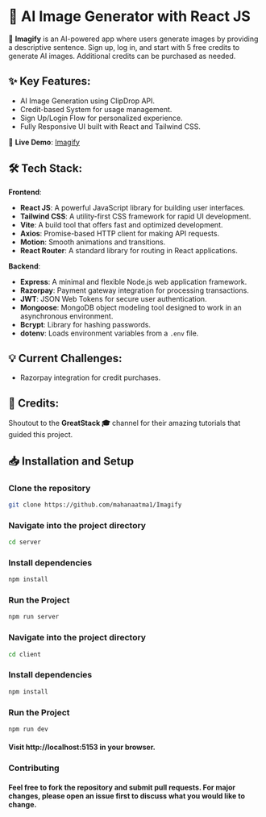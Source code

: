 # 🎯 AI Image Generator with React JS

🚀 **Imagify** is an AI-powered app where users generate images by providing a descriptive sentence. Sign up, log in, and start with 5 free credits to generate AI images. Additional credits can be purchased as needed.

## ✨ Key Features:
- AI Image Generation using ClipDrop API.
- Credit-based System for usage management.
- Sign Up/Login Flow for personalized experience.
- Fully Responsive UI built with React and Tailwind CSS.

🔗 **Live Demo**: [Imagify](https://imagify-1-chmv.onrender.com/)

## 🛠️ Tech Stack:
**Frontend**:
- **React JS**: A powerful JavaScript library for building user interfaces.
- **Tailwind CSS**: A utility-first CSS framework for rapid UI development.
- **Vite**: A build tool that offers fast and optimized development.
- **Axios**: Promise-based HTTP client for making API requests.
- **Motion**: Smooth animations and transitions.
- **React Router**: A standard library for routing in React applications.

**Backend**:
- **Express**: A minimal and flexible Node.js web application framework.
- **Razorpay**: Payment gateway integration for processing transactions.
- **JWT**: JSON Web Tokens for secure user authentication.
- **Mongoose**: MongoDB object modeling tool designed to work in an asynchronous environment.
- **Bcrypt**: Library for hashing passwords.
- **dotenv**: Loads environment variables from a `.env` file.


## 💡 Current Challenges:
- Razorpay integration for credit purchases.

## 👏 Credits:
Shoutout to the **GreatStack 🎓** channel for their amazing tutorials that guided this project.

## 📥 Installation and Setup
### Clone the repository
```bash
git clone https://github.com/mahanaatma1/Imagify
```
### Navigate into the project directory
 ```bash
 cd server
 ```

### Install dependencies
   ```bash
  npm install
   ```
### Run the Project
   ```bash
  npm run server
   ```
### Navigate into the project directory
 ```bash
 cd client
 ```

### Install dependencies
   ```bash
  npm install
   ```
### Run the Project
   ```bash
  npm run dev
   ```
#### Visit http://localhost:5153 in your browser.

### Contributing
#### Feel free to fork the repository and submit pull requests. For major changes, please open an issue first to discuss what you would like to change.
